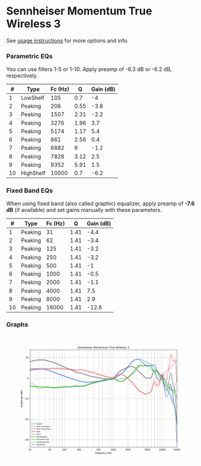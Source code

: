 # Sennheiser Momentum True Wireless 3
See [usage instructions](https://github.com/jaakkopasanen/AutoEq#usage) for more options and info.

### Parametric EQs
You can use filters 1-5 or 1-10. Apply preamp of -6.3 dB or -6.2 dB, respectively.

|   # | Type      |   Fc (Hz) |    Q |   Gain (dB) |
|-----|-----------|-----------|------|-------------|
|   1 | LowShelf  |       105 | 0.7  |        -4   |
|   2 | Peaking   |       206 | 0.55 |        -3.8 |
|   3 | Peaking   |      1507 | 2.31 |        -2.2 |
|   4 | Peaking   |      3276 | 1.96 |         3.7 |
|   5 | Peaking   |      5174 | 1.17 |         5.4 |
|   6 | Peaking   |       861 | 2.56 |         0.4 |
|   7 | Peaking   |      6882 | 6    |        -1.2 |
|   8 | Peaking   |      7828 | 3.12 |         2.5 |
|   9 | Peaking   |      9352 | 5.91 |         1.5 |
|  10 | HighShelf |     10000 | 0.7  |        -6.2 |

### Fixed Band EQs
When using fixed band (also called graphic) equalizer, apply preamp of **-7.6 dB** (if available) and set gains manually with these parameters.

|   # | Type    |   Fc (Hz) |    Q |   Gain (dB) |
|-----|---------|-----------|------|-------------|
|   1 | Peaking |        31 | 1.41 |        -4.4 |
|   2 | Peaking |        62 | 1.41 |        -3.4 |
|   3 | Peaking |       125 | 1.41 |        -3.2 |
|   4 | Peaking |       250 | 1.41 |        -3.2 |
|   5 | Peaking |       500 | 1.41 |        -1   |
|   6 | Peaking |      1000 | 1.41 |        -0.5 |
|   7 | Peaking |      2000 | 1.41 |        -1.1 |
|   8 | Peaking |      4000 | 1.41 |         7.5 |
|   9 | Peaking |      8000 | 1.41 |         2.9 |
|  10 | Peaking |     16000 | 1.41 |       -12.6 |

### Graphs
![](./Sennheiser%20Momentum%20True%20Wireless%203.png)
